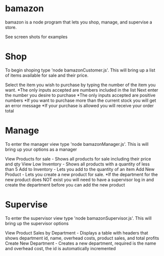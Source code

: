 # bamazon

bamazon is a node program that lets you shop, manage, and supervise a store.

See screen shots for examples

# Shop

To begin shoping type 'node bamazonCustomer.js'. This will bring up a list of items available for sale and their price.

Select the item you wish to purchase by typing the number of the item you want.
    *The only inputs accepted are numbers included in the list
Next enter the number you desire to purchase
    *The only inputs accepted are positive numbers
    *If you want to purchase more than the current stock you will get an error message
    *If your purchase is allowed you will receive your order total


 # Manage

 To enter the manager view type 'node bamazonManager.js'. This is will bring up your options as a manager

View Products for sale - Shows all products for sale including their price and qty
View Low Inventory - Shows all products with a quantity of less than 5
Add to Inventory - Lets you add to the quantity of an item
Add New Product - Lets you create a new product for sale. 
    *If the department for the new product does NOT exist you will need to have a supervisor log in and create the department before you can add the new product

# Supervise

To enter the supervisor view type 'node bamazonSupervisor.js'. This will bring up the supervisor options

View Product Sales by Department - Displays a table with headers that shows department id, name, overhead costs, product sales, and total profits
Create New Department - Creates a new department, required is the name and overhead cost, the id is automatically incremented



